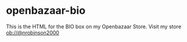 # openbazaar-bio

This is the HTML for the BIO box on my Openbazaar Store.
Visit my store <a href="ob://@nrobinson2000/about">ob://@nrobinson2000</a>
